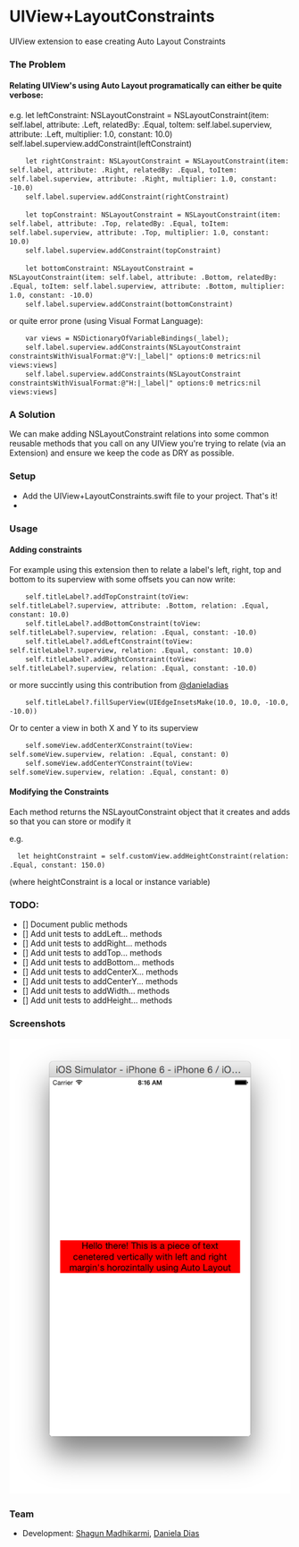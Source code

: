 UIView+LayoutConstraints
=======================

UIView extension to ease creating Auto Layout Constraints

### The Problem

#### Relating UIView's using Auto Layout programatically can either be quite verbose:

e.g. 
        let leftConstraint: NSLayoutConstraint = NSLayoutConstraint(item: self.label, attribute: .Left, relatedBy: .Equal, toItem: self.label.superview, attribute: .Left, multiplier: 1.0, constant: 10.0)
        self.label.superview.addConstraint(leftConstraint)
        
        let rightConstraint: NSLayoutConstraint = NSLayoutConstraint(item: self.label, attribute: .Right, relatedBy: .Equal, toItem: self.label.superview, attribute: .Right, multiplier: 1.0, constant: -10.0)
        self.label.superview.addConstraint(rightConstraint)
        
        let topConstraint: NSLayoutConstraint = NSLayoutConstraint(item: self.label, attribute: .Top, relatedBy: .Equal, toItem: self.label.superview, attribute: .Top, multiplier: 1.0, constant: 10.0)
        self.label.superview.addConstraint(topConstraint)
        
        let bottomConstraint: NSLayoutConstraint = NSLayoutConstraint(item: self.label, attribute: .Bottom, relatedBy: .Equal, toItem: self.label.superview, attribute: .Bottom, multiplier: 1.0, constant: -10.0)
        self.label.superview.addConstraint(bottomConstraint)

or quite error prone (using Visual Format Language):

        var views = NSDictionaryOfVariableBindings(_label);
        self.label.superview.addConstraints(NSLayoutConstraint constraintsWithVisualFormat:@"V:|_label|" options:0 metrics:nil views:views]
        self.label.superview.addConstraints(NSLayoutConstraint constraintsWithVisualFormat:@"H:|_label|" options:0 metrics:nil views:views]        

### A Solution

We can make adding NSLayoutConstraint relations into some common reusable methods that you call on any UIView you're trying to relate (via an Extension) and ensure we keep the code as DRY as possible.

### Setup
- Add the UIView+LayoutConstraints.swift file to your project. That's it!
- 
### Usage

#### Adding constraints

For example using this extension then to relate a label's left, right, top and bottom to its superview with some offsets you can now write:

        self.titleLabel?.addTopConstraint(toView: self.titleLabel?.superview, attribute: .Bottom, relation: .Equal, constant: 10.0)
        self.titleLabel?.addBottomConstraint(toView: self.titleLabel?.superview, relation: .Equal, constant: -10.0)
        self.titleLabel?.addLeftConstraint(toView: self.titleLabel?.superview, relation: .Equal, constant: 10.0)
        self.titleLabel?.addRightConstraint(toView: self.titleLabel?.superview, relation: .Equal, constant: -10.0)

or more succintly using this contribution from <a href="https://github.com/danieladias">@danieladias</a>

        self.titleLabel?.fillSuperView(UIEdgeInsetsMake(10.0, 10.0, -10.0, -10.0))

Or to center a view in both X and Y to its superview

        self.someView.addCenterXConstraint(toView: self.someView.superview, relation: .Equal, constant: 0)
        self.someView.addCenterYConstraint(toView: self.someView.superview, relation: .Equal, constant: 0)

#### Modifying the Constraints

Each method returns the NSLayoutConstraint object that it creates and adds so that you can store or modify it  

e.g. 

      let heightConstraint = self.customView.addHeightConstraint(relation: .Equal, constant: 150.0)

(where heightConstraint is a local or instance variable)

### TODO:
- [] Document public methods
- [] Add unit tests to addLeft... methods
- [] Add unit tests to addRight... methods
- [] Add unit tests to addTop... methods
- [] Add unit tests to addBottom... methods
- [] Add unit tests to addCenterX... methods
- [] Add unit tests to addCenterY... methods
- [] Add unit tests to addWidth... methods
- [] Add unit tests to addHeight... methods

### Screenshots

![Alt text](screen1.png "Optional title")

### Team
* Development: [Shagun Madhikarmi](mailto:shagun@ustwo.com?subject=autolayout-helper), [Daniela Dias](mailto:daniela@ustwo.com?subject=autolayout-helper)
